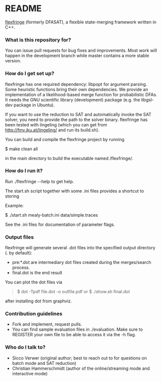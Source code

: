 # README #

[flexfringe](https://bitbucket.org/chrshmmmr/dfasat/src/master/) (formerly DFASAT), a flexible state-merging framework written in C++.

### What is this repository for? ###

You can issue pull requests for bug fixes and improvements. Most work will happen in the development branch while master contains a more stable version.

### How do I get set up? ###

flexfringe has one required dependency: libpopt for argument parsing. Some heuristic functions bring their own dependencies. We provide an implementation of a likelihood-based merge function for probabilistic DFAs. It needs the GNU scientific library (development) package (e.g. the libgsl-dev package in Ubuntu).
 
If you want to use the reduction to SAT and automatically invoke the SAT solver, you need to provide the path to the solver binary. flexfringe has been tested with lingeling (which you can get from http://fmv.jku.at/lingeling/ and run its build.sh).

You can build and compile the flexfringe project by running

$ make clean all

in the main directory to build the executable named /flexfringe/.


### How do I run it? ###

Run ./flexfringe --help to get help.

The start.sh script together with some .ini files provides a shortcut to storing 

Example:

$ ./start.sh mealy-batch.ini data/simple.traces 

See the .ini files for documentation of parameter flags. 


### Output files ###

flexfringe will generate several .dot files into the specified output directory (. by default):

* pre\:\*.dot are intermediary dot files created during the merges/search process.
* final.dot is the end result

You can plot the dot files via

> $ dot -Tpdf file.dot -o outfile.pdf
or
> $ ./show.sh final.dot

after installing dot from graphviz.

### Contribution guidelines ###

* Fork and implement, request pulls.
* You can find sample evaluation files in ./evaluation. Make sure to REGISTER your own file to be able to access it via the -h flag.

### Who do I talk to? ###

* Sicco Verwer (original author; best to reach out to for questions on batch mode and SAT reduction)
* Christian Hammerschmidt (author of the online/streaming mode and interactive mode)
